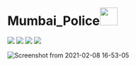 # Mumbai_Police<img src="https://user-images.githubusercontent.com/52334437/107213570-9f626e00-6a2e-11eb-8bca-d09303c6a0dd.png" width="40">


[![](https://img.shields.io/badge/Made%20With-Leaflet-228B22?style=for-the-badge&logo=Leaflet)](https://www.tensorflow.org "Tensorflow")
[![](https://img.shields.io/badge/Made_with-Django-red?style=for-the-badge&logo=Django)](https://keras.io "Keras")
[![](https://img.shields.io/badge/Made%20With-Python-informational?style=for-the-badge&logo=Python)](https://www.python.org "Python")
[![](https://img.shields.io/badge/%E2%86%91_Deploy_to-Heroku-7056bf.svg?style=for-the-badge)](https://mumbaipolice.herokuapp.com/)

![Screenshot from 2021-02-08 16-53-05](https://user-images.githubusercontent.com/52334437/107213372-4db9e380-6a2e-11eb-83c6-c85810400223.png)
